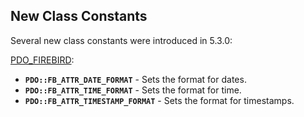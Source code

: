 New Class Constants
-------------------

Several new class constants were introduced in 5.3.0:

<a href="/book/pdo.html#Firebird%20(PDO)" class="link">PDO_FIREBIRD</a>:

-   <span class="simpara"> **`PDO::FB_ATTR_DATE_FORMAT`** - Sets the
    format for dates. </span>
-   <span class="simpara"> **`PDO::FB_ATTR_TIME_FORMAT`** - Sets the
    format for time. </span>
-   <span class="simpara"> **`PDO::FB_ATTR_TIMESTAMP_FORMAT`** - Sets
    the format for timestamps. </span>
